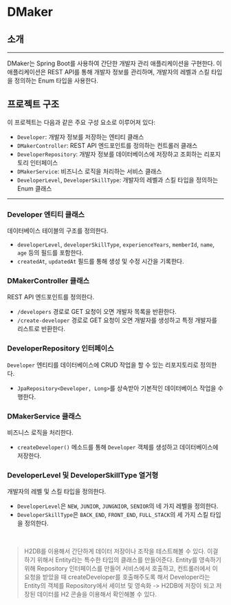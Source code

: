 # DMaker

## 소개

---
DMaker는 Spring Boot를 사용하여 간단한 개발자 관리 애플리케이션을 구현한다. 이 애플리케이션은 REST API를 통해 개발자 정보를 관리하며, 개발자의 레벨과 스킬 타입을 정의하는 Enum 타입을 사용한다.

## 프로젝트 구조

이 프로젝트는 다음과 같은 주요 구성 요소로 이루어져 있다:

- `Developer`: 개발자 정보를 저장하는 엔티티 클래스
- `DMakerController`: REST API 엔드포인트를 정의하는 컨트롤러 클래스
- `DeveloperRepository`: 개발자 정보를 데이터베이스에 저장하고 조회하는 리포지토리 인터페이스
- `DMakerService`: 비즈니스 로직을 처리하는 서비스 클래스
- `DeveloperLevel`, `DeveloperSkillType`: 개발자의 레벨과 스킬 타입을 정의하는 Enum 클래스

---

### Developer 엔티티 클래스
데이터베이스 테이블의 구조를 정의한다.
- `developerLevel`, `developerSkillType`, `experienceYears`, `memberId`, `name`, `age` 등의 필드를 포함한다.
- `createdAt`, `updatedAt` 필드를 통해 생성 및 수정 시간을 기록한다.

### DMakerController 클래스
REST API 엔드포인트를 정의한다.
- `/developers` 경로로 GET 요청이 오면 개발자 목록을 반환한다.
- `/create-developer` 경로로 GET 요청이 오면 개발자를 생성하고 특정 개발자를 리스트로 반환한다.

### DeveloperRepository 인터페이스
`Developer` 엔티티를 데이터베이스에 CRUD 작업을 할 수 있는 리포지토리로 정의한다.
- `JpaRepository<Developer, Long>`를 상속받아 기본적인 데이터베이스 작업을 수행한다.

### DMakerService 클래스
비즈니스 로직을 처리한다.
- `createDeveloper()` 메소드를 통해 `Developer` 객체를 생성하고 데이터베이스에 저장한다.

### DeveloperLevel 및 DeveloperSkillType 열거형
개발자의 레벨 및 스킬 타입을 정의한다.
- `DeveloperLevel`은 `NEW`, `JUNIOR`, `JUNGNIOR`, `SENIOR`의 네 가지 레벨을 정의한다.
- `DeveloperSkillType`은 `BACK_END`, `FRONT_END`, `FULL_STACK`의 세 가지 스킬 타입을 정의한다.

<br>

> H2DB를 이용해서 간단하게 데이터 저장이나 조작을 테스트해볼 수 있다.
이걸 하기 위해서 Entity라는 특수한 타입의 클래스를 만들어준다.
Entity를 영속하기 위해 Repository 인터페이스를 만들어 서비스에서 호출하고,
컨트롤러에서 이 요청을 받았을 때 createDeveloper를 호출해주도록 해서 Developer라는 Entity의 객체를 Repository에서 세이브 및 영속화
-> H2DB에 저장이 되고 저장된 데이터를 H2 콘솔을 이용해서 확인해볼 수 있다.
